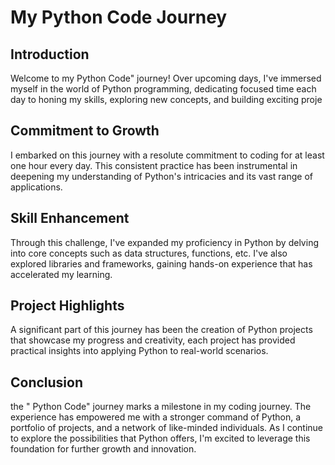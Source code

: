 # My  Python Code Journey
## Introduction
Welcome to my Python Code" journey! Over upcoming days, I've immersed myself in the world of Python programming, dedicating focused time each day to honing my skills, exploring new concepts, and building exciting proje

## Commitment to Growth
I embarked on this journey with a resolute commitment to coding for at least one hour every day. This consistent practice has been instrumental in deepening my understanding of Python's intricacies and its vast range of applications.

## Skill Enhancement
Through this challenge, I've expanded my proficiency in Python by delving into core concepts such as  data structures, functions, etc. I've also explored libraries and frameworks, gaining hands-on experience that has accelerated my learning.

## Project Highlights
A significant part of this journey has been the creation of Python projects that showcase my progress and creativity, each project has provided practical insights into applying Python to real-world scenarios.


## Conclusion
the " Python Code" journey  marks a milestone in my coding journey. The experience has empowered me with a stronger command of Python, a portfolio of projects, and a network of like-minded individuals. As I continue to explore the possibilities that Python offers, I'm excited to leverage this foundation for further growth and innovation.

